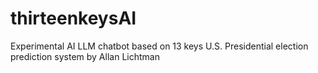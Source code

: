 # thirteenkeysAI
Experimental AI LLM chatbot based on 13 keys U.S. Presidential election prediction system by Allan Lichtman
